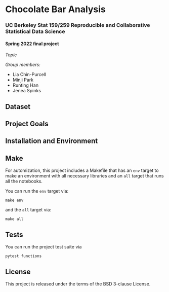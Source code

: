 # Chocolate Bar Analysis

### UC Berkeley Stat 159/259 Reproducible and Collaborative Statistical Data Science
#### Spring 2022 final project

*Topic*

*Group members:*

* Lia Chin-Purcell
* Minji Park
* Runting Han
* Jenea Spinks

## Dataset

## Project Goals

## Installation and Environment

## Make
For automization, this project includes a Makefile that has an `env`  target to make an environment with all necessary libraries and an `all`  target that runs all the notebooks.

You can run the `env` target via:
```
make env
```

and the `all` target via:
```
make all
```

## Tests
You can run the project test suite via
```
pytest functions
```

## License
This project is released under the terms of the BSD 3-clause License.


